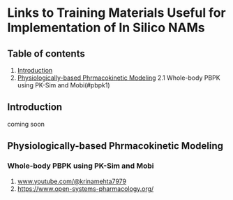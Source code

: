 # Links to Training Materials Useful for Implementation of In Silico NAMs
## Table of contents
1. [Introduction](#introduction)
2. [Physiologically-based Phrmacokinetic Modeling](#pbpk)
   2.1 Whole-body PBPK using PK-Sim and Mobi(#pbpk1)

## Introduction 
<a name="introduction"></a>
coming soon

## Physiologically-based Phrmacokinetic Modeling
<a name="pbpk"></a>

### Whole-body PBPK using PK-Sim and Mobi 
<a name="pbpk"></a>
1. www.youtube.com/@krinamehta7979
2. https://www.open-systems-pharmacology.org/
